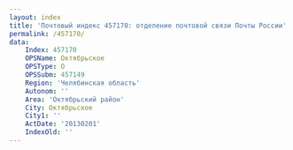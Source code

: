 ```yaml
---
layout: index
title: 'Почтовый индекс 457170: отделение почтовой связи Почты России'
permalink: /457170/
data:
    Index: 457170
    OPSName: Октябрьское
    OPSType: О
    OPSSubm: 457149
    Region: 'Челябинская область'
    Autonom: ''
    Area: 'Октябрьский район'
    City: Октябрьское
    City1: ''
    ActDate: '20130201'
    IndexOld: ''
---
```

